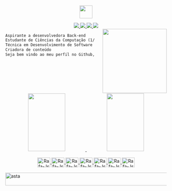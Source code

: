 ### 
<p align="center">
  <img height="40em" src="https://64.media.tumblr.com/2e1e02ba330d130409d45bf760aa4920/c26739a90737611e-1d/s500x750/7942371ca1810426a6012a225c833311e5d19133.pnj" />
</p>
<div align="center">
   <a href="https://www.linkedin.com/in/al%C3%A9xia-kern-147a0b1ab/" target="_blank"><img src="https://img.shields.io/badge/LinkedIn-0077B5?style=for-the-badge&logo=linkedin&logoColor=white">
  <a href="mailto:alexiakern@gmail.com" target="_blank"><img src="https://img.shields.io/badge/Gmail-D14836?style=for-the-badge&logo=gmail&logoColor=white)">
  <a href="https://www.instagram.com/alexiaruschel/" target="_blank"><img src="https://img.shields.io/badge/Instagram-E4405F?style=for-the-badge&logo=instagram&logoColor=white">
  <a href="https://myanimelist.net/animelist/alehfkjkf" target="_blank"><img src="https://img.shields.io/badge/Myanimelist-2E51A2?style=for-the-badge&logo=myanimelist&logoColor=white">
</div>

<img align="right" height="200" style="margin-left: 25px" src="https://64.media.tumblr.com/806271e526c0d1091987efbe66a37088/25835b462fd4cf68-98/s500x750/06c95c2b91c0a48431361941ba51e5b785584151.pnj"/>


```diff
Aspirante a desenvolvedora Back-end
Estudante de Ciências da Computação (1/8)
Técnica em Desenvolvimento de Software
Criadora de conteúdo 
Seja bem vindo ao meu perfil no Github, estou em busca de novas oportunidades
```
<br>


 
<img align="center" alt="asta" height="1" width="1000" style="border-radius:0px;" src="https://64.media.tumblr.com/9450765e9b44d4f9a6e93ccf8ccdff61/4fc0a3bbcd7fccb8-3c/s400x600/021c7745f96e33b1027c244c5ea017e14d9af23b.gif">
  <div align="center">
<a href="https://github.com/alexiakern">
  <img height="180em" width="48%" src="https://github-readme-stats-sigma-five.vercel.app/api?username=alexiakern&show_icons=true&theme=bear&include_all_commits=true&count_private=true"/>
  <img height="180em" width="48%" src="https://github-readme-stats-sigma-five.vercel.app/api/top-langs/?username=alexiakern&langs_count=8&theme=bear"/>
</div>
  <br>
<div align="center">
<img align="center" alt="Rafa-Js" Height="30" width="40" src="https://cdn.jsdelivr.net/gh/devicons/devicon/icons/html5/html5-original-wordmark.svg">
<img align="center" alt="Rafa-Js" Height="30" width="40" src="https://cdn.jsdelivr.net/gh/devicons/devicon/icons/css3/css3-original.svg">
<img align="center" alt="Rafa-Js" Height="30" width="40" src="https://cdn.jsdelivr.net/gh/devicons/devicon/icons/javascript/javascript-original.svg">
<img align="center" alt="Rafa-Js" Height="30" width="40" src="https://cdn.jsdelivr.net/gh/devicons/devicon/icons/react/react-original.svg">
<img align="center" alt="Rafa-Js" Height="30" width="40" src="https://cdn.jsdelivr.net/gh/devicons/devicon/icons/mysql/mysql-original-wordmark.svg">  
<img align="center" alt="Rafa-Js" Height="30" width="40" src="https://cdn.jsdelivr.net/gh/devicons/devicon/icons/arduino/arduino-original-wordmark.svg">
<img align="center" alt="Rafa-Js" Height="30" width="40" src="https://cdn.jsdelivr.net/gh/devicons/devicon/icons/java/java-original.svg">
 </div>
 <br>

 
 <div>
  <img align="center" alt="asta" height="40" width="1000" style="border-radius:0px;" src="https://64.media.tumblr.com/18abbdb6f1c6b48fdff9c07cc3c6a6b0/0c06a5fc268aa124-0d/s640x960/0f3498275e7baa4fc2926cb02269ccd33fba3c7c.gif">
</div>
